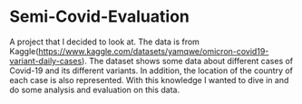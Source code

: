 # Semi-Covid-Evaluation
A project that I decided to look at. The data is from Kaggle(https://www.kaggle.com/datasets/yamqwe/omicron-covid19-variant-daily-cases). The dataset shows some data about different cases of Covid-19 and its different variants. In addition, the location of the country of each case is also represented. With this knowledge I wanted to dive in and do some analysis and evaluation on this data.
